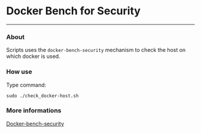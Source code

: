 # Docker Bench for Security

---

### About
Scripts uses the `docker-bench-security` mechanism to check the host on which docker is used.


### How use
Type command:

`sudo ./check_docker-host.sh`

### More informations
<a href="https://github.com/docker/docker-bench-security">Docker-bench-security</a>